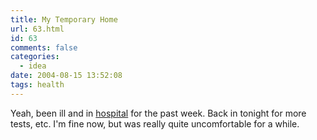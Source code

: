 ```yaml
---
title: My Temporary Home
url: 63.html
id: 63
comments: false
categories:
  - idea
date: 2004-08-15 13:52:08
tags: health
---
```


Yeah, been ill and in [hospital](http://www.uclh.org/about/middx.shtml "UCL Hospitals - The Middlesex Hospital") for the past week. Back in tonight for more tests, etc. I'm fine now, but was really quite uncomfortable for a while.